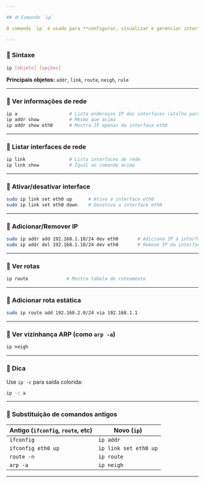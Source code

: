 ```yaml
---

## 🌐 Comando `ip`

O comando `ip` é usado para **configurar, visualizar e gerenciar interfaces de rede**, IPs, rotas e links. Ele faz parte do pacote `iproute2` e **substitui o antigo `ifconfig`**.

---
```


### 🔹 Sintaxe
```bash
ip [objeto] [opções]
```

**Principais objetos:** `addr`, `link`, `route`, `neigh`, `rule`

---

### 🔹 Ver informações de rede

```bash
ip a                   # Lista endereços IP das interfaces (atalho para "ip addr")
ip addr show           # Mesmo que acima
ip addr show eth0      # Mostra IP apenas da interface eth0
```

---

### 🔹 Listar interfaces de rede

```bash
ip link                # Lista interfaces de rede
ip link show           # Igual ao comando acima
```

---

### 🔹 Ativar/desativar interface

```bash
sudo ip link set eth0 up      # Ativa a interface eth0
sudo ip link set eth0 down    # Desativa a interface eth0
```

---

### 🔹 Adicionar/Remover IP

```bash
sudo ip addr add 192.168.1.10/24 dev eth0       # Adiciona IP à interface
sudo ip addr del 192.168.1.10/24 dev eth0       # Remove IP da interface
```

---

### 🔹 Ver rotas

```bash
ip route              # Mostra tabela de roteamento
```

---

### 🔹 Adicionar rota estática

```bash
sudo ip route add 192.168.2.0/24 via 192.168.1.1
```

---

### 🔹 Ver vizinhança ARP (como `arp -a`)

```bash
ip neigh
```

---

### 🔹 Dica

Use `ip -c` para saída colorida:
```bash
ip -c a
```

---

### 🧠 Substituição de comandos antigos

| Antigo (`ifconfig`, `route`, etc) | Novo (`ip`)                        |
|----------------------------------|-----------------------------------|
| `ifconfig`                       | `ip addr`                         |
| `ifconfig eth0 up`               | `ip link set eth0 up`             |
| `route -n`                       | `ip route`                        |
| `arp -a`                         | `ip neigh`                        |

---

